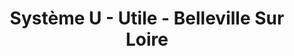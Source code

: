 ---
title: "Système U - Utile - Belleville Sur Loire"
url: /belleville-sur-loire/systeme-u-utile-belleville-sur-loire/
shop: gaz
---